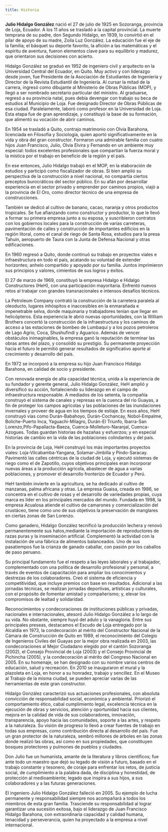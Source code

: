 ```yaml
---
title: Historia
---
```

**Julio Hidalgo González** nació el 27 de julio de 1925 en Sozoranga, provincia de Loja, Ecuador. A los 11 años se trasladó a la capital provincial. La muerte temprana de su padre, don Segundo Hidalgo, en 1939, lo convirtió en el pilar de apoyo de su madre, Zoila Luz González. La educación fue el eje de la familia; el básquet su deporte favorito, la afición a las matemáticas y el espíritu de aventura, fueron elementos clave para su equilibrio y madurez, que orientaron sus decisiones con acierto.


Hidalgo González se graduó en 1952 de ingeniero civil y arquitecto en la Universidad Central del Ecuador, en Quito. Muy activo y con liderazgo desde joven, fue Presidente de la Asociación de Estudiantes de Ingeniería y Director de la Revista Estudiantil de Ingeniería. Al cursar la mitad de la carrera, ingresó como dibujante al Ministerio de Obras Públicas (MOP), y llegó a ser nombrado secretario particular del ministro. Al graduarse, regresó a su provincia natal, pues debía devengar con trabajo su beca de estudios al Municipio de Loja. Fue designado Director de Obras Públicas de esa ciudad. Paralelamente, laboró como profesor en la Universidad de Loja. Esta etapa fue de gran aprendizaje, y constituyó la base de su formación, que alimentó su vocación de abrir caminos.


En 1954 se trasladó a Quito, contrajo matrimonio con Olvia Barahona, licenciada en Filosofía y Sociología, quien aportó significativamente en la vida y obra del gran constructor. Formaron una admirable familia con cuatro hijos Juan Francisco, Julio, Olvia Elvira y Fernando en un ambiente muy especial: todos excelentes profesionales que compartían la fuerza moral y la mística por el trabajo en beneficio de la región y el país.


En ese entonces, Julio Hidalgo trabajó en el MOP, en la elaboración de estudios y participó como fiscalizador de obras. Si bien amplió su perspectiva de la construcción a nivel nacional, no compartía ciertos preceptos burocráticos del sector público. En su afán por desarrollar experiencia en el sector privado y emprender por caminos propios, viajó a la provincia de El Oro, como director técnico de una empresa de construcciones.


También se dedicó al cultivo de banano, cacao, naranja y otros productos tropicales. Se fue afianzando como constructor y productor, lo que le llevó a formar su primera empresa junto a su esposa, y suscribieron contratos con los gobiernos locales para la construcción de varias carreteras, pavimentación de calles y construcción de importantes edificios en la región litoral, como el canal de riego de Santa Rosa, estudios  para la presa Tahuin, aeropuerto de Taura con la Junta de Defensa Nacional y otras edificaciones.


En 1960 regresó a Quito, donde continuó su trabajo en proyectos viales e infraestructura en todo el país, acatando su voluntad de extender horizontes; anhelo compartido y apoyado por su familia. Juntos imprimieron sus principios y valores, cimientos de sus logros y éxitos.


El 27 de marzo de 1969, constituyó la empresa Hidalgo e Hidalgo Constructores (HeH), con una participación mayoritaria. Enfrentó nuevos retos al trabajar con grandes transnacionales e intensos desafíos técnicos. 


La Petroleum Company contrató la construcción de la carretera paralela al oleoducto, lugares inhóspitos e inaccesibles en la enmarañada e impenetrable selva, donde maquinaria y trabajadores tenían que llegar en helicópteros. Esta experiencia le abrió nuevas oportunidades, con la William Brothers concertó la construcción de la infraestructura y los caminos de acceso a las estaciones de bombeo de Lumbaquí y a los pozos petroleros de Lago Agrio, Coca, Shushufindi y Aguarico. Además de vencer obstáculos inimaginables, la empresa ganó la reputación de terminar las obras antes del plazo, y consolidó su prestigio. Su permanente proyección hacia el futuro le permitió generar resultados de significativo aporte al crecimiento y desarrollo del país.


En 1972 se incorporó a la empresa su hijo Juan Francisco Hidalgo Barahona, en calidad de socio y presidente.


Con renovada energía de alta capacidad técnica, unida a la experiencia de su fundador y gerente general, Julio Hidalgo González, HeH amplió y diversificó su acción, fortaleciendo su liderazgo en el campo de infraestructura responsable. A mediados de los setenta, la compañía construyó el sistema de canales y represas en la cuenca del río   Guayas, a fin de proteger los campos agrícolas y las poblaciones de las inundaciones invernales y proveer de agua en los tiempos de estiaje. En esos años, HeH construyó vías como Durán-Babahoyo, Durán-Cochancay, Nobol-Empalme, Boliche-Puerto Inca, Yaguachi-Milagro, Durán-El Triunfo, Ibarra-San Lorenzo,Pifo-Papallacta-Baeza, Cuenca-Molleturo-Naranjal, Cuenca-Azogues. Todas guardan historias de hazañas y esfuerzos; y en especial historias de cambio en la vida de las poblaciones colindantes y del país.


En la provincia de Loja, HeH construyó los más importantes proyectos viales: Loja-Vilcabamba-Yangana, Solamar-Jimbilla y Pindo-Saracay. Pavimentó las calles céntricas de la ciudad de Loja, y ejecutó sistemas de riego como el de Zapotillo, cuyos objetivos principales eran incorporar nuevas áreas a la producción agrícola, abastecer de agua a varias poblaciones, y promover el desarrollo fronterizo de Ecuador y Perú.


HeH también invierte en la agricultura, se ha dedicado al cultivo de manzanas, palma africana y otras. La empresa Guaisa, creada en 1986, se concentra en el cultivo de rosas y el desarrollo de variedades propias, cuya marca es líder en los principales mercados del mundo. Fundada en 1998, la empresa Acualosa atiende el cultivo de camarones y comercialización del crustáceo, tiene como uno de sus objetivos la preservación de manglares en ciertas zonas de San Lorenzo.


Como ganadero, Hidalgo González tecnificó la producción lechera y renovó permanentemente sus hatos,mediante la importación de reproductores de razas puras y la inseminación artificial. Complementó la actividad con la instalación de una fábrica de alimentos balanceados. Uno de sus pasatiempos fue la crianza de ganado caballar, con pasión por los caballos de paso peruano.


Su principal fundamento fue el respeto a las leyes laborales y al trabajador, complementado con una política de desarrollo profesional y personal, a través de eventos de capacitación para ampliar los conocimientos y destrezas de los colaboradores. Creó el sistema de eficiencia y competitividad, que incluye premios con base en resultados. Adicional a las jornadas técnicas, se realizan jornadas deportivas, artísticas y culturales, con el propósito de fomentar amistad y compañerismo; y, elevar los compromisos de lealtad y solidaridad.


Reconocimientos y condecoraciones de instituciones públicas y privadas, nacionales e internacionales, atesoró Julio Hidalgo González a lo largo de su vida. No obstante, siempre huyó del adulo y la vanagloria. Entre sus principales preseas, destacamos el Escudo de Loja entregado por la Alcaldía en 1973, la condecoración al mérito del Constructor Nacional de la Cámara de Construcción de Quito en 1989, el reconocimiento del Colegio de Ingenieros Civiles del Guayas por la mejor obra realizada en 2003, las condecoraciones al Mejor Ciudadano elegido por el cantón Sozoranga (2002), el Consejo Provincial de Loja (2003) y el Consejo Provincial de Pichincha (2005), y la condecoración al mérito del Congreso Nacional en 2005. En su homenaje, se han designado con su nombre varios centros de educación, salud y recreación. En 2010 se inauguraron el mural y la plazoleta en Loja, en honor a su honradez, trabajo y sencillez. En el Museo al Trabajo de la misma ciudad, se pueden apreciar varias de las herramientas de este gran constructor.


Hidalgo González caracterizó sus actuaciones profesionales, con absoluta convicción de responsabilidad social, económica y ambiental. Priorizó el comportamiento ético, cabal cumplimiento legal, excelencia técnica en la ejecución de obras y servicios, atención y oportunidad hacia sus clientes, mejora en la calidad de vida de sus colaboradores, innovación, transparencia, apoyo hacia las comunidades, soporte a las artes, y respeto a la naturaleza. Su visión de progreso lo llevó a crear fuentes de trabajo en todas sus empresas, como contribución directa al desarrollo del país. Fue un gran protector de la naturaleza, sembró millones de árboles en las zonas donde realizó las obras, así como en sus propiedades, que constituyen bosques protectores y pulmones de pueblos y ciudades.


Don Julio fue un humanista, amante de la literatura y libros científicos; fue ante todo un maestro que dejó su legado de visión a futuro, basado en el trabajo constante y tesonero, de coraje para enfrentar los retos, de justicia social, de cumplimiento a la palabra dada, de disciplina y honestidad, de protección al medioambiente; legado que inspira a sus hijos, a sus colaboradores y a las futuras generaciones.


El ingeniero Julio Hidalgo González falleció en 2005. Su ejemplo de lucha permanente y responsabilidad siempre nos acompañará a todos los miembros de esta gran familia. Trasciende su responsabilidad al lograr garantizar una sucesión exitosa, bajo el liderazgo de Juan Francisco Hidalgo Barahona, con extraordinaria capacidad y calidad humana, tenacidad y perseverancia, quien ha proyectado a la empresa a nivel internacional.